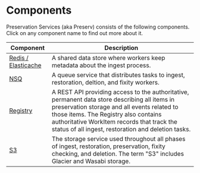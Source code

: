# Components

Preservation Services (aka Preserv) consists of the following components. Click on any component name to find out more about it.

| Component | Description |
| --------- | ----------- |
| [Redis / Elasticache](redis.md) | A shared data store where workers keep metadata about the ingest process. |
| [NSQ](nsq.md) | A queue service that distributes tasks to ingest, restoration, deltion, and fixity workers. |
| [Registry](registry.md) | A REST API providing access to the authoritative, permanent data store describing all items in preservation storage and all events related to those items. The Registry also contains authoritative WorkItem records that track the status of all ingest, restoration and deletion tasks. |
| [S3](s3.md) | The storage service used throughout all phases of ingest, restoration, preservation, fixity checking, and deletion. The term "S3" includes Glacier and Wasabi storage. |
